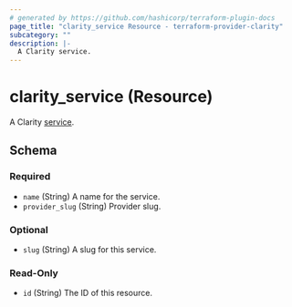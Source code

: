 ```yaml
---
# generated by https://github.com/hashicorp/terraform-plugin-docs
page_title: "clarity_service Resource - terraform-provider-clarity"
subcategory: ""
description: |-
  A Clarity service.
---
```


# clarity_service (Resource)

A Clarity [service](https://docs.clarity.st/concepts/services.html).



<!-- schema generated by tfplugindocs -->
## Schema

### Required

- `name` (String) A name for the service.
- `provider_slug` (String) Provider slug.

### Optional

- `slug` (String) A slug for this service.

### Read-Only

- `id` (String) The ID of this resource.

